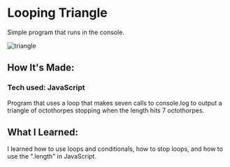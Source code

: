 # Looping Triangle
Simple program that runs in the console.

![triangle](https://user-images.githubusercontent.com/69063941/90580390-b9657700-e196-11ea-863e-b792fb3f2a1f.png)

## How It's Made:
### Tech used: JavaScript
Program that uses a loop that makes seven calls to console.log to output a triangle of octothorpes stopping when the length hits 7 octothorpes.

## What I Learned:
I learned how to use loops and conditionals, how to stop loops, and how to use the ".length" in JavaScript.
